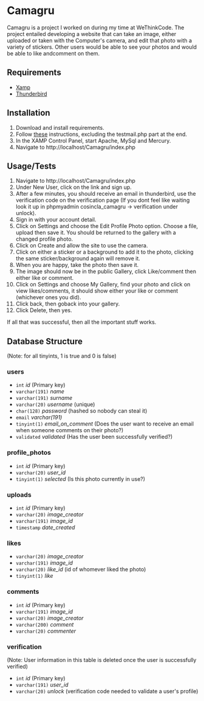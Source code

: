 # Camagru

Camagru is a project I worked on during my time at WeThinkCode. The project entailed developing a website that can take an image, either uploaded or taken with the Computer's camera, and edit that photo with a variety of stickers. Other users would be able to see your photos and would be able to like andcomment on them.


## Requirements
* [Xamp]
* [Thunderbird]


## Installation

1. Download and install requirements.
2. Follow [these] instructions, excluding the testmail.php part at the end.
3. In the XAMP Control Panel, start Apache, MySql and Mercury.
4. Navigate to http://localhost/Camagru/index.php


## Usage/Tests

1. Navigate to http://localhost/Camagru/index.php
2. Under New User, click on the link and sign up.
3. After a few minutes, you should receive an email in thunderbird, use the verification code on the verification page (If you dont feel like waiting look it up in phpmyadmin cosincla_camagru -> verification under unlock).
4. Sign in with your account detail.
5. Click on Settings and choose the Edit Profile Photo option. Choose a file, upload then save it. You should be returned to the gallery with a changed profile photo.
6. Click on Create and allow the site to use the camera.
7. Click on either a sticker or a background to add it to the photo, clicking the same sticker/background again will remove it.
8. When you are happy, take the photo then save it.
9. The image should now be in the public Gallery, click Like/comment then either like or comment.
10. Click on Settings and choose My Gallery, find your photo and click on view likes/comments, it should show either your like or comment (whichever ones you did).
11. Click back, then goback into your gallery.
12. Click Delete, then yes.

If all that was successful, then all the important stuff works.


## Database Structure

(Note: for all tinyints, 1 is true and 0 is false)

### users

* `int` *id* (Primary key)
* `varchar(191)` *name*
* `varchar(191)` *surname*
* `varchar(20)` *username* (unique)
* `char(128)` *password* (hashed so nobody can steal it)
* `email` *varchar(191)*
* `tinyint(1)` *email_on_comment* (Does the user want to receive an email when someone comments on their photo?)
* `validated` *validated* (Has the user been successfully verified?)

### profile_photos

* `int` *id* (Primary key)
* `varchar(20)` *user_id*
* `tinyint(1)` *selected* (Is this photo currently in use?)

### uploads

* `int` *id* (Primary key)
* `varchar(20)` *image_creator*
* `varchar(191)` *image_id*
* `timestamp` *date_created*

### likes

* `varchar(20)` *image_creator*
* `varchar(191)` *image_id*
* `varchar(20)` *like_id* (id of whomever liked the photo)
* `tinyint(1)` *like*

### comments

* `int` *id* (Primary key)
* `varchar(191)` *image_id*
* `varchar(20)` *image_creator*
* `varchar(200)` *comment*
* `varchar(20)` *commenter*

### verification
(Note: User information in this table is deleted once the user is successfully verified)

* `int` *id* (Primary key)
* `varchar(191)` *user_id*
* `varchar(20)` *unlock* (verification code needed to validate a user's profile)


[xamp]: https://www.apachefriends.org/index.html
[thunderbird]: https://www.thunderbird.net/en-ZA/
[these]: http://wiki.deglowdesign.de/xampp:set-up-mercury-for-email-debugging-with-php-sendmail
